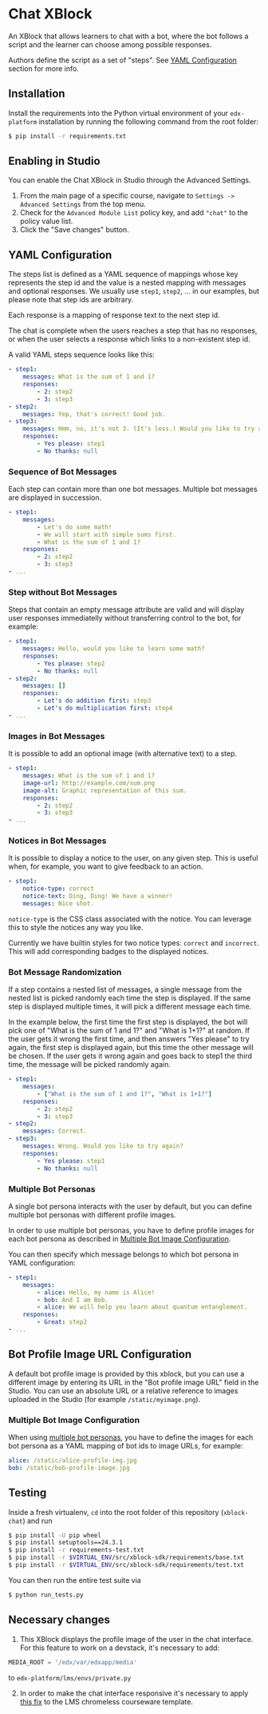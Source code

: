 Chat XBlock
===========

An XBlock that allows learners to chat with a bot, where the bot follows
a script and the learner can choose among possible responses.

Authors define the script as a set of "steps".
See [YAML Configuration](#yaml-configuration) section for more info.


Installation
------------

Install the requirements into the Python virtual environment of your
`edx-platform` installation by running the following command from the
root folder:

```bash
$ pip install -r requirements.txt
```


Enabling in Studio
------------------

You can enable the Chat XBlock in Studio through the Advanced
Settings.

1. From the main page of a specific course, navigate to `Settings ->
   Advanced Settings` from the top menu.
2. Check for the `Advanced Module List` policy key, and add
   `"chat"` to the policy value list.
3. Click the "Save changes" button.


YAML Configuration
------------------

The steps list is defined as a YAML sequence of mappings whose key represents
the step id and the value is a nested mapping with messages and optional responses.
We usually use `step1`, `step2`, ... in our examples, but please note that step
ids are arbitrary.

Each response is a mapping of response text to the next step id.

The chat is complete when the users reaches a step that has no responses,
or when the user selects a response which links to a non-existent step id.

A valid YAML steps sequence looks like this:

```yaml
- step1:
    messages: What is the sum of 1 and 1?
    responses:
        - 2: step2
        - 3: step3
- step2:
    messages: Yep, that's correct! Good job.
- step3:
    messages: Hmm, no, it's not 3. (It's less.) Would you like to try again?
    responses:
        - Yes please: step1
        - No thanks: null
```

### Sequence of Bot Messages

Each step can contain more than one bot messages. Multiple bot messages are displayed
in succession.

```yaml
- step1:
    messages:
        - Let's do some math!
        - We will start with simple sums first.
        - What is the sum of 1 and 1?
    responses:
        - 2: step2
        - 3: step3
- ...
```

### Step without Bot Messages

Steps that contain an empty message attribute are valid and will display user
responses immediatelly without transferring control to the bot, for example:

```yaml
- step1:
    messages: Hello, would you like to learn some math?
    responses:
        - Yes please: step2
        - No thanks: null
- step2:
    messages: []
    responses:
        - Let's do addition first: step3
        - Let's do multiplication first: step4
- ...
```

### Images in Bot Messages

It is possible to add an optional image (with alternative text) to a step.

```yaml
- step1:
    messages: What is the sum of 1 and 1?
    image-url: http://example.com/sum.png
    image-alt: Graphic representation of this sum.
    responses:
        - 2: step2
        - 3: step3
- ...
```

### Notices in Bot Messages

It is possible to display a notice to the user, on any given step. This is
useful when, for example, you want to give feedback to an action.

```yaml
- step1:
    notice-type: correct
    notice-text: Ding, Ding! We have a winner!
    messages: Nice shot.
```

`notice-type` is the CSS class associated with the notice. You can leverage
this to style the notices any way you like.

Currently we have builtin styles for two notice types: `correct` and
`incorrect`. This will add corresponding badges to the displayed notices.

### Bot Message Randomization

If a step contains a nested list of messages, a single message from the nested
list is picked randomly each time the step is displayed. If the same step is
displayed multiple times, it will pick a different message each time.

In the example below, the first time the first step is displayed, the bot will
pick one of "What is the sum of 1 and 1?" and "What is 1+1?" at random. If the
user gets it wrong the first time, and then answers "Yes please" to try again,
the first step is displayed again, but this time the other message will be
chosen. If the user gets it wrong again and goes back to step1 the third time,
the message will be picked randomly again.

```yaml
- step1:
    messages:
        - ["What is the sum of 1 and 1?", "What is 1+1?"]
    responses:
        - 2: step2
        - 3: step3
- step2:
    messages: Correct.
- step3:
    messages: Wrong. Would you like to try again?
    responses:
        - Yes please: step1
        - No thanks: null
```

### Multiple Bot Personas

A single bot persona interacts with the user by default, but you can define
multiple bot personas with different profile images.

In order to use multiple bot personas, you have to define profile images for
each bot persona as described in
[Multiple Bot Image Configuration](#multiple-bot-image-configuration).

You can then specify which message belongs to which bot persona in YAML
configuration:

```yaml
- step1:
    messages:
        - alice: Hello, my name is Alice!
        - bob: And I am Bob.
        - alice: We will help you learn about quantum entanglement.
    responses:
        - Great: step2
- ...
```


Bot Profile Image URL Configuration
-----------------------------------

A default bot profile image is provided by this xblock, but you can use a
different image by entering its URL in the "Bot profile image URL" field
in the Studio. You can use an absolute URL or a relative reference to images
uploaded in the Studio (for example `/static/myimage.png`).

### Multiple Bot Image Configuration

When using [multiple bot personas](#multiple-bot-personas), you have to define
the images for each bot persona as a YAML mapping of bot ids to image URLs,
for example:

```yaml
alice: /static/alice-profile-img.jpg
bob: /static/bob-profile-image.jpg
```


Testing
-------

Inside a fresh virtualenv, `cd` into the root folder of this repository
(`xblock-chat`) and run

```bash
$ pip install -U pip wheel
$ pip install setuptools==24.3.1
$ pip install -r requirements-test.txt
$ pip install -r $VIRTUAL_ENV/src/xblock-sdk/requirements/base.txt
$ pip install -r $VIRTUAL_ENV/src/xblock-sdk/requirements/test.txt
```

You can then run the entire test suite via

```bash
$ python run_tests.py
```


Necessary changes
-----------------

1. This XBlock displays the profile image of the user in the chat interface. For this feature to work on a devstack, it's necessary to add:

```python
MEDIA_ROOT = '/edx/var/edxapp/media'
```

to `edx-platform/lms/envs/private.py`

2. In order to make the chat interface responsive it's necessary to apply [this fix](https://github.com/open-craft/edx-platform/commit/2a1cf699452ae567bcb3caeb507760f29f1df830) to the LMS chromeless courseware template.
